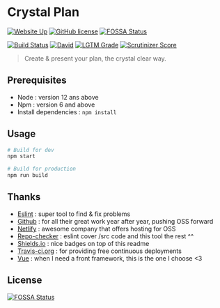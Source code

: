 # Crystal Plan

[![Website Up](https://img.shields.io/website/https/my-website.com.svg)](https://my-website.com)
[![GitHub license](https://img.shields.io/github/license/shuunen/crystal-plan.svg?color=informational)](https://github.com/Shuunen/crystal-plan/blob/master/LICENSE)
[![FOSSA Status](https://app.fossa.io/api/projects/git%2Bgithub.com%2FShuunen%2Fcrystal-plan.svg?type=shield)](https://app.fossa.io/projects/git%2Bgithub.com%2FShuunen%2Fcrystal-plan?ref=badge_shield)

[![Build Status](https://travis-ci.org/Shuunen/crystal-plan.svg?branch=master)](https://travis-ci.org/Shuunen/crystal-plan)
[![David](https://img.shields.io/david/shuunen/crystal-plan.svg)](https://david-dm.org/shuunen/crystal-plan)
[![LGTM Grade](https://img.shields.io/lgtm/grade/javascript/github/Shuunen/crystal-plan.svg)](https://lgtm.com/projects/g/Shuunen/crystal-plan)
[![Scrutinizer Score](https://scrutinizer-ci.com/g/Shuunen/crystal-plan/badges/quality-score.png?b=master)](https://scrutinizer-ci.com/g/Shuunen/crystal-plan)

> Create & present your plan, the crystal clear way.

## Prerequisites

- Node : version 12 ans above
- Npm : version 6 and above
- Install dependencies : `npm install`

## Usage

``` bash
# Build for dev
npm start

# Build for production
npm run build
```

## Thanks

- [Eslint](https://eslint.org) : super tool to find & fix problems
- [Github](https://github.com) : for all their great work year after year, pushing OSS forward
- [Netlify](https://netlify.com) : awesome company that offers hosting for OSS
- [Repo-checker](https://github.com/Shuunen/repo-checker) : eslint cover /src code and this tool the rest ^^
- [Shields.io](https://shields.io) : nice badges on top of this readme
- [Travis-ci.org](https://travis-ci.org) : for providing free continuous deployments
- [Vue](https://vuejs.org) : when I need a front framework, this is the one I choose <3

## License

[![FOSSA Status](https://app.fossa.io/api/projects/git%2Bgithub.com%2FShuunen%2Fcrystal-plan.svg?type=large)](https://app.fossa.io/projects/git%2Bgithub.com%2FShuunen%2Fcrystal-plan?ref=badge_large)
